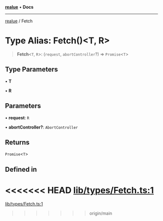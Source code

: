 [**realue**](../README.md) • **Docs**

***

[realue](../README.md) / Fetch

# Type Alias: Fetch()\<T, R\>

> **Fetch**\<`T`, `R`\>: (`request`, `abortController`?) => `Promise`\<`T`\>

## Type Parameters

• **T**

• **R**

## Parameters

• **request**: `R`

• **abortController?**: `AbortController`

## Returns

`Promise`\<`T`\>

## Defined in

<<<<<<< HEAD
[lib/types/Fetch.ts:1](https://github.com/nevoland/realue/blob/cbce77129663d64110c6eeb5270a3b7841e0b453/lib/types/Fetch.ts#L1)
=======
[lib/types/Fetch.ts:1](https://github.com/nevoland/realue/blob/90be82ca388547f529d338e720e90d4eeb8b3263/lib/types/Fetch.ts#L1)
>>>>>>> origin/main
